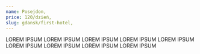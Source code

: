 ```yaml
---
name: Posejdon,
price: 120/dzień,
slug: gdansk/first-hotel,
---
```

LOREM IPSUM LOREM IPSUM LOREM IPSUM LOREM IPSUM LOREM IPSUM LOREM IPSUM LOREM IPSUM LOREM IPSUM LOREM IPSUM